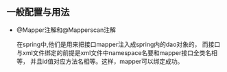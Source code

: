 ## 一般配置与用法
  * @Mapper注解和@Mapperscan注解
    
    在spring中,他们是用来把接口mapper注入成spring内的dao对象的，
    而接口与xml文件绑定的前提是xml文件中namespace名要和mapper接口全类名相等，
    并且id值对应方法名相等。这样，mapper可以绑定成功。
